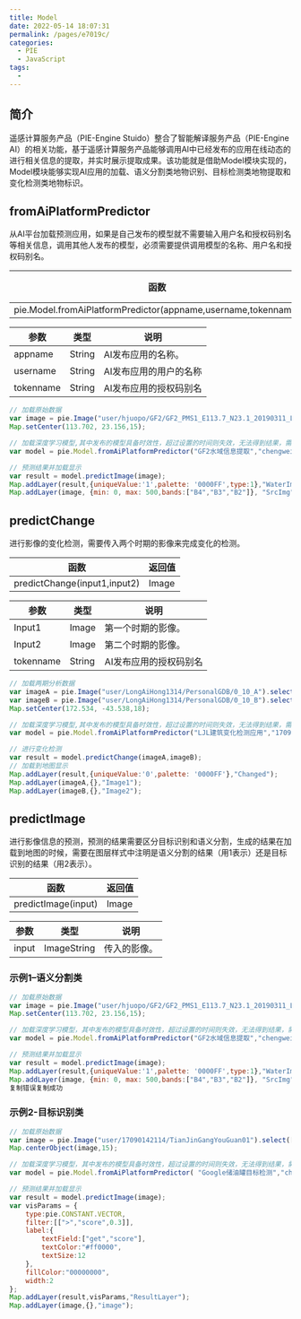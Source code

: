```yaml
---
title: Model
date: 2022-05-14 18:07:31
permalink: /pages/e7019c/
categories:
  - PIE
  - JavaScript
tags:
  - 
---
```

## 简介

遥感计算服务产品（PIE-Engine Stuido）整合了智能解译服务产品（PIE-Engine AI）的相关功能，基于遥感计算服务产品能够调用AI中已经发布的应用在线动态的进行相关信息的提取，并实时展示提取成果。该功能就是借助Model模块实现的，Model模块能够实现AI应用的加载、语义分割类地物识别、目标检测类地物提取和变化检测类地物标识。

## fromAiPlatformPredictor

从AI平台加载预测应用，如果是自己发布的模型就不需要输入用户名和授权码别名等相关信息，调用其他人发布的模型，必须需要提供调用模型的名称、用户名和授权码别名。

| 函数                                                         | 返回值 |
| ------------------------------------------------------------ | ------ |
| pie.Model.fromAiPlatformPredictor(appname,username,tokenname) | Model  |

| 参数      | 类型   | 说明                   |
| --------- | ------ | ---------------------- |
| appname   | String | AI发布应用的名称。     |
| username  | String | AI发布应用的用户的名称 |
| tokenname | String | AI发布应用的授权码别名 |

```javascript
// 加载原始数据
var image = pie.Image("user/hjuopo/GF2/GF2_PMS1_E113.7_N23.1_20190311_L1A0003877356-MSS1.tif").select(["B1", "B2", "B3","B4"]);
Map.setCenter(113.702, 23.156,15);

// 加载深度学习模型,其中发布的模型具备时效性，超过设置的时间则失效，无法得到结果，需要重新发布模型后再进行调用。
var model = pie.Model.fromAiPlatformPredictor("GF2水域信息提取","chengwei","chengwei/GF2水体提取Model");

// 预测结果并加载显示
var result = model.predictImage(image);
Map.addLayer(result,{uniqueValue:'1',palette: '0000FF',type:1},"WaterImg");
Map.addLayer(image, {min: 0, max: 500,bands:["B4","B3","B2"]}, "SrcImg");
```

## predictChange

进行影像的变化检测，需要传入两个时期的影像来完成变化的检测。

| 函数                         | 返回值 |
| ---------------------------- | ------ |
| predictChange(input1,input2) | Image  |

| 参数      | 类型   | 说明                   |
| --------- | ------ | ---------------------- |
| Input1    | Image  | 第一个时期的影像。     |
| Input2    | Image  | 第二个时期的影像。     |
| tokenname | String | AI发布应用的授权码别名 |

```javascript
// 加载两期分析数据
var imageA = pie.Image("user/LongAiHong1314/PersonalGDB/0_10_A").select(["B1","B2","B3"]);
var imageB = pie.Image("user/LongAiHong1314/PersonalGDB/0_10_B").select(["B1","B2","B3"]);
Map.setCenter(172.534, -43.538,18);

// 加载深度学习模型,其中发布的模型具备时效性，超过设置的时间则失效，无法得到结果，需要重新发布模型后再进行调用。
var model = pie.Model.fromAiPlatformPredictor("LJL建筑变化检测应用","17090142114","17090142114/LJL建筑变化检测应用");

// 进行变化检测
var result = model.predictChange(imageA,imageB);
// 加载到地图显示
Map.addLayer(result,{uniqueValue:'0',palette: '0000FF'},"Changed");
Map.addLayer(imageA,{},"Image1");
Map.addLayer(imageB,{},"Image2");
```

## predictImage

进行影像信息的预测，预测的结果需要区分目标识别和语义分割，生成的结果在加载到地图的时候，需要在图层样式中注明是语义分割的结果（用1表示）还是目标识别的结果（用2表示）。

| 函数                | 返回值 |
| ------------------- | ------ |
| predictImage(input) | Image  |

| 参数  | 类型        | 说明         |
| ----- | ----------- | ------------ |
| input | ImageString | 传入的影像。 |

### 示例1–**语义分割类**

```javascript
// 加载原始数据
var image = pie.Image("user/hjuopo/GF2/GF2_PMS1_E113.7_N23.1_20190311_L1A0003877356-MSS1.tif").select(["B1", "B2", "B3","B4"]);
Map.setCenter(113.702, 23.156,15);

// 加载深度学习模型，其中发布的模型具备时效性，超过设置的时间则失效，无法得到结果，需要重新发布模型后再进行调用。
var model = pie.Model.fromAiPlatformPredictor("GF2水域信息提取","chengwei","chengwei/GF2水体提取Model");

// 预测结果并加载显示
var result = model.predictImage(image);
Map.addLayer(result,{uniqueValue:'1',palette: '0000FF',type:1},"WaterImg");
Map.addLayer(image, {min: 0, max: 500,bands:["B4","B3","B2"]}, "SrcImg");
复制错误复制成功
```

### 示例2-**目标识别类**

```javascript
// 加载原始数据
var image = pie.Image("user/17090142114/TianJinGangYouGuan01").select(["B1","B2","B3"]);
Map.centerObject(image,15);

// 加载深度学习模型，其中发布的模型具备时效性，超过设置的时间则失效，无法得到结果，需要重新发布模型后再进行调用。
var model = pie.Model.fromAiPlatformPredictor( "Google储油罐目标检测","chengwei","chengwei/Google储油罐识别Model");

// 预测结果并加载显示
var result = model.predictImage(image);
var visParams = {
    type:pie.CONSTANT.VECTOR,
    filter:[[">","score",0.3]],
    label:{
        textField:["get","score"],
        textColor:"#ff0000",
        textSize:12
    },
    fillColor:"00000000",
    width:2 
};
Map.addLayer(result,visParams,"ResultLayer");
Map.addLayer(image,{},"image");
```